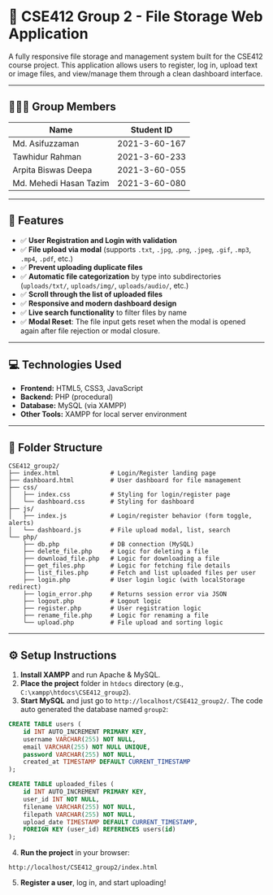 
# 📁 CSE412 Group 2 - File Storage Web Application

A fully responsive file storage and management system built for the CSE412 course project. This application allows users to register, log in, upload text or image files, and view/manage them through a clean dashboard interface.

---

## 🧑‍🤝‍🧑 Group Members

| Name                   | Student ID    |
|------------------------|---------------|
| Md. Asifuzzaman        | 2021-3-60-167 |
| Tawhidur Rahman        | 2021-3-60-233 |
| Arpita Biswas Deepa    | 2021-3-60-055 |
| Md. Mehedi Hasan Tazim | 2021-3-60-080 |

---

## 🔧 Features

- ✅ **User Registration and Login with validation**  
- ✅ **File upload via modal** (supports `.txt`, `.jpg`, `.png`, `.jpeg`, `.gif`, `.mp3`, `.mp4`, `.pdf`, etc.)
- ✅ **Prevent uploading duplicate files**  
- ✅ **Automatic file categorization** by type into subdirectories (`uploads/txt/`, `uploads/img/`, `uploads/audio/`, etc.)  
- ✅ **Scroll through the list of uploaded files**  
- ✅ **Responsive and modern dashboard design**  
- ✅ **Live search functionality** to filter files by name
- ✅ **Modal Reset**: The file input gets reset when the modal is opened again after file rejection or modal closure.

---

## 💻 Technologies Used

- **Frontend:** HTML5, CSS3, JavaScript  
- **Backend:** PHP (procedural)  
- **Database:** MySQL (via XAMPP)  
- **Other Tools:** XAMPP for local server environment  

---

## 📂 Folder Structure

```
CSE412_group2/
├── index.html              # Login/Register landing page
├── dashboard.html          # User dashboard for file management
├── css/
│   ├── index.css           # Styling for login/register page
│   └── dashboard.css       # Styling for dashboard
├── js/
│   ├── index.js            # Login/register behavior (form toggle, alerts)
│   └── dashboard.js        # File upload modal, list, search
└── php/
    ├── db.php              # DB connection (MySQL)
    ├── delete_file.php     # Logic for deleting a file
    ├── download_file.php   # Logic for downloading a file
    ├── get_files.php       # Logic for fetching file details
    ├── list_files.php      # Fetch and list uploaded files per user
    ├── login.php           # User login logic (with localStorage redirect)
    ├── login_error.php     # Returns session error via JSON
    ├── logout.php          # Logout logic
    ├── register.php        # User registration logic
    ├── rename_file.php     # Logic for renaming a file
    └── upload.php          # File upload and sorting logic
```

---

## ⚙️ Setup Instructions

1. **Install XAMPP** and run Apache & MySQL.  
2. **Place the project** folder in `htdocs` directory (e.g., `C:\xampp\htdocs\CSE412_group2`).  
3. **Start MySQL** and just go to `http://localhost/CSE412_group2/`. The code auto generated the database named `group2`:

```sql
CREATE TABLE users (
    id INT AUTO_INCREMENT PRIMARY KEY,
    username VARCHAR(255) NOT NULL,
    email VARCHAR(255) NOT NULL UNIQUE,
    password VARCHAR(255) NOT NULL,
    created_at TIMESTAMP DEFAULT CURRENT_TIMESTAMP
);
```
```sql
CREATE TABLE uploaded_files (
    id INT AUTO_INCREMENT PRIMARY KEY,
    user_id INT NOT NULL,
    filename VARCHAR(255) NOT NULL,
    filepath VARCHAR(255) NOT NULL,
    upload_date TIMESTAMP DEFAULT CURRENT_TIMESTAMP,
    FOREIGN KEY (user_id) REFERENCES users(id)
);
```

4. **Run the project** in your browser:  
```
http://localhost/CSE412_group2/index.html
```

5. **Register a user**, log in, and start uploading!
